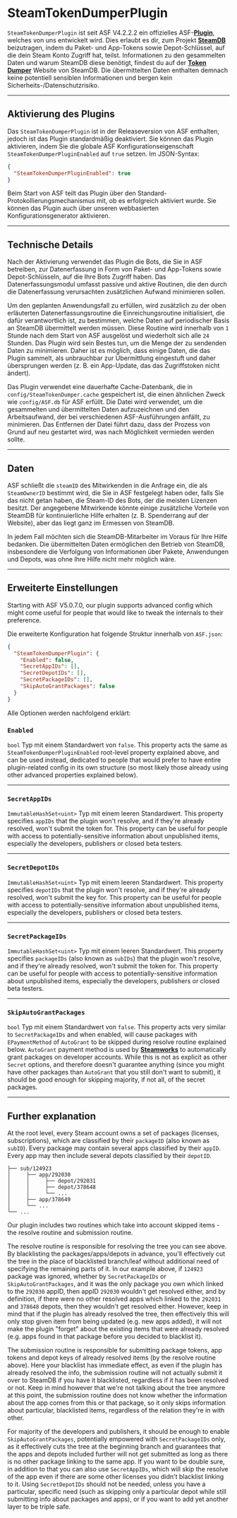 # SteamTokenDumperPlugin

`SteamTokenDumperPlugin` ist seit ASF V4.2.2.2 ein offizielles ASF-**[Plugin](https://github.com/JustArchiNET/ArchiSteamFarm/wiki/Plugins)**, welches von uns entwickelt wird. Dies erlaubt es dir, zum Projekt **[SteamDB](https://steamdb.info)** beizutragen, indem du Paket- und App-Tokens sowie Depot-Schlüssel, auf die dein Steam Konto Zugriff hat, teilst. Informationen zu den gesammelten Daten und warum SteamDB diese benötigt, findest du auf der **[Token Dumper](https://steamdb.info/tokendumper)** Website von SteamDB. Die übermittelten Daten enthalten demnach keine potentiell sensiblen Informationen und bergen kein Sicherheits-/Datenschutzrisiko.

---

## Aktivierung des Plugins

Das `SteamTokenDumperPlugin` ist in der Releaseversion von ASF enthalten, jedoch ist das Plugin standardmäßig deaktiviert. Sie können das Plugin aktivieren, indem Sie die globale ASF Konfigurationseigenschaft `SteamTokenDumperPluginEnabled` auf `true` setzen. Im JSON-Syntax:

```json
{
  "SteamTokenDumperPluginEnabled": true
}
```

Beim Start von ASF teilt das Plugin über den Standard-Protokollierungsmechanismus mit, ob es erfolgreich aktiviert wurde. Sie können das Plugin auch über unseren webbasierten Konfigurationsgenerator aktivieren.

---

## Technische Details

Nach der Aktivierung verwendet das Plugin die Bots, die Sie in ASF betreiben, zur Datenerfassung in Form von Paket- und App-Tokens sowie Depot-Schlüsseln, auf die Ihre Bots Zugriff haben. Das Datenerfassungsmodul umfasst passive und aktive Routinen, die den durch die Datenerfassung verursachten zusätzlichen Aufwand minimieren sollen.

Um den geplanten Anwendungsfall zu erfüllen, wird zusätzlich zu der oben erläuterten Datenerfassungsroutine die Einreichungsroutine initialisiert, die dafür verantwortlich ist, zu bestimmen, welche Daten auf periodischer Basis an SteamDB übermittelt werden müssen. Diese Routine wird innerhalb von `1` Stunde nach dem Start von ASF ausgelöst und wiederholt sich alle `24` Stunden. Das Plugin wird sein Bestes tun, um die Menge der zu sendenden Daten zu minimieren. Daher ist es möglich, dass einige Daten, die das Plugin sammelt, als unbrauchbar zur Übermittlung eingestuft und daher übersprungen werden (z. B. ein App-Update, das das Zugriffstoken nicht ändert).

Das Plugin verwendet eine dauerhafte Cache-Datenbank, die in `config/SteamTokenDumper.cache` gespeichert ist, die einen ähnlichen Zweck wie `config/ASF.db` für ASF erfüllt. Die Datei wird verwendet, um die gesammelten und übermittelten Daten aufzuzeichnen und den Arbeitsaufwand, der bei verschiedenen ASF-Ausführungen anfällt, zu minimieren. Das Entfernen der Datei führt dazu, dass der Prozess von Grund auf neu gestartet wird, was nach Möglichkeit vermieden werden sollte.

---

## Daten

ASF schließt die `steamID` des Mitwirkenden in die Anfrage ein, die als `SteamOwnerID` bestimmt wird, die Sie in ASF festgelegt haben oder, falls Sie das nicht getan haben, die Steam-ID des Bots, der die meisten Lizenzen besitzt. Der angegebene Mitwirkende könnte einige zusätzliche Vorteile von SteamDB für kontinuierliche Hilfe erhalten (z. B. Spenderrang auf der Website), aber das liegt ganz im Ermessen von SteamDB.

In jedem Fall möchten sich die SteamDB-Mitarbeiter im Voraus für Ihre Hilfe bedanken. Die übermittelten Daten ermöglichen den Betrieb von SteamDB, insbesondere die Verfolgung von Informationen über Pakete, Anwendungen und Depots, was ohne Ihre Hilfe nicht mehr möglich wäre.

---

## Erweiterte Einstellungen

Starting with ASF V5.0.7.0, our plugin supports advanced config which might come useful for people that would like to tweak the internals to their preference.

Die erweiterte Konfiguration hat folgende Struktur innerhalb von `ASF.json`:

```json
{
  "SteamTokenDumperPlugin": {
    "Enabled": false,
    "SecretAppIDs": [],
    "SecretDepotIDs": [],
    "SecretPackageIDs": [],
    "SkipAutoGrantPackages": false
  }
}
```

Alle Optionen werden nachfolgend erklärt:

### `Enabled`

`bool` Typ mit einem Standardwert von `false`. This property acts the same as `SteamTokenDumperPluginEnabled` root-level property explained above, and can be used instead, dedicated to people that would prefer to have entire plugin-related config in its own structure (so most likely those already using other advanced properties explained below).

---

### `SecretAppIDs`

`ImmutableHashSet<uint>` Typ mit einem leeren Standardwert. This property specifies `appIDs` that the plugin won't resolve, and if they're already resolved, won't submit the token for. This property can be useful for people with access to potentially-sensitive information about unpublished items, especially the developers, publishers or closed beta testers.

---

### `SecretDepotIDs`

`ImmutableHashSet<uint>` Typ mit einem leeren Standardwert. This property specifies `depotIDs` that the plugin won't resolve, and if they're already resolved, won't submit the key for. This property can be useful for people with access to potentially-sensitive information about unpublished items, especially the developers, publishers or closed beta testers.

---

### `SecretPackageIDs`

`ImmutableHashSet<uint>` Typ mit einem leeren Standardwert. This property specifies `packageIDs` (also known as `subIDs`) that the plugin won't resolve, and if they're already resolved, won't submit the token for. This property can be useful for people with access to potentially-sensitive information about unpublished items, especially the developers, publishers or closed beta testers.

---

### `SkipAutoGrantPackages`

`bool` Typ mit einem Standardwert von `false`. This property acts very similar to `SecretPackageIDs` and when enabled, will cause packages with `EPaymentMethod` of `AutoGrant` to be skipped during resolve routine explained below. `AutoGrant` payment method is used by **[Steamworks](https://partner.steamgames.com)** to automatically grant packages on developer accounts. While this is not as explicit as other `Secret` options, and therefore doesn't guarantee anything (since you might have other packages than `AutoGrant` that you still don't want to submit), it should be good enough for skipping majority, if not all, of the secret packages.

---

## Further explanation

At the root level, every Steam account owns a set of packages (licenses, subscriptions), which are classified by their `packageID` (also known as `subID`). Every package may contain several apps classified by their `appID`. Every app may then include several depots classified by their `depotID`.

```text
├── sub/124923
│     ├── app/292030
│     │     ├── depot/292031
│     │     ├── depot/378648
│     │     └── ...
│     ├── app/378649
│     └── ...
└── ...
```

Our plugin includes two routines which take into account skipped items - the resolve routine and submission routine.

The resolve routine is responsible for resolving the tree you can see above. By blacklisting the packages/apps/depots in advance, you'll effectively cut the tree in the place of blacklisted branch/leaf without additional need of specifying the remaining parts of it. In our example above, if `124923` package was ignored, whether by `SecretPackageIDs` or `SkipAutoGrantPackages`, and it was the only package you own which linked to the `292030` appID, then appID `292030` wouldn't get resolved either, and by definition, if there were no other resolved apps which linked to the `292031` and `378648` depots, then they wouldn't get resolved either. However, keep in mind that if the plugin has already resolved the tree, then effectively this will only stop given item from being updated (e.g. new apps added), it will not make the plugin "forget" about the existing items that were already resolved (e.g. apps found in that package before you decided to blacklist it).

The submission routine is responsible for submitting package tokens, app tokens and depot keys of already resolved items (by the resolve routine above). Here your blacklist has immediate effect, as even if the plugin has already resolved the info, the submission routine will not actually submit it over to SteamDB if you have it blacklisted, regardless if it has been resolved or not. Keep in mind however that we're not talking about the tree anymore at this point, the submission routine does not know whether the information about the app comes from this or that package, so it only skips information about particular, blacklisted items, regardless of the relation they're in with other.

For majority of the developers and publishers, it should be enough to enable `SkipAutoGrantPackages`, potentially empowered with `SecretPackageIDs` only, as it effectively cuts the tree at the beginning branch and guarantees that the apps and depots included further will not get submitted as long as there is no other package linking to the same app. If you want to be double sure, in addition to that you can also use `SecretAppIDs`, which will skip the resolve of the app even if there are some other licenses you didn't blacklist linking to it. Using `SecretDepotIDs` should not be needed, unless you have a particular, specific need (such as skipping only a particular depot while still submitting info about packages and apps), or if you want to add yet another layer to be triple safe.